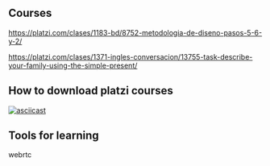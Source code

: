 ## Courses

https://platzi.com/clases/1183-bd/8752-metodologia-de-diseno-pasos-5-6-y-2/

https://platzi.com/clases/1371-ingles-conversacion/13755-task-describe-your-family-using-the-simple-present/

## How to download platzi courses

[![asciicast](https://cdn-b-east.streamable.com/image/el3xb_first.jpg?token=f7VbJ1WUmUaIpBCXWNXEEQ&expires=1550444421)](https://cdn-b-east.streamable.com/video/mp4/el3xb.mp4?token=VIMgDATVRryNxVF05g4HIg&expires=1550444324)

## Tools for learning

webrtc
